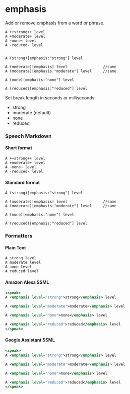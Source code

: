 # emphasis

Add or remove emphasis from a word or phrase.

```text
A ++strong++ level
A +moderate+ level
A ~none~ level
A -reduced- level


A (strong)[emphasis:"strong"] level

A (moderate)[emphasis] level                //same
A (moderate)[emphasis:"moderate"] level     //same

A (none)[emphasis:"none"] level

A (reduced)[emphasis:"reduced"] level
```

Set break length in seconds or milliseconds:

- strong
- moderate (default)
- none
- reduced


### Speech Markdown
#### Short format
```text
A ++strong++ level
A +moderate+ level
A ~none~ level
A -reduced- level
```

#### Standard format
```text
A (strong)[emphasis:"strong"] level

A (moderate)[emphasis] level                //same
A (moderate)[emphasis:"moderate"] level     //same

A (none)[emphasis:"none"] level

A (reduced)[emphasis:"reduced"] level
```

### Formatters
#### Plain Text
```text
A strong level
A moderate level
A none level
A reduced level
```

#### Amazon Alexa SSML
```xml
<speak>
A <emphasis level="strong">strong</emphasis> level

A <emphasis level="moderate">moderate</emphasis> level

A <emphasis level="none">none</emphasis> level

A <emphasis level="reduced">reduced</emphasis> level
</speak>
```

#### Google Assistant SSML
```xml
<speak>
A <emphasis level="strong">strong</emphasis> level

A <emphasis level="moderate">moderate</emphasis> level

A <emphasis level="none">none</emphasis> level

A <emphasis level="reduced">reduced</emphasis> level
</speak>
```